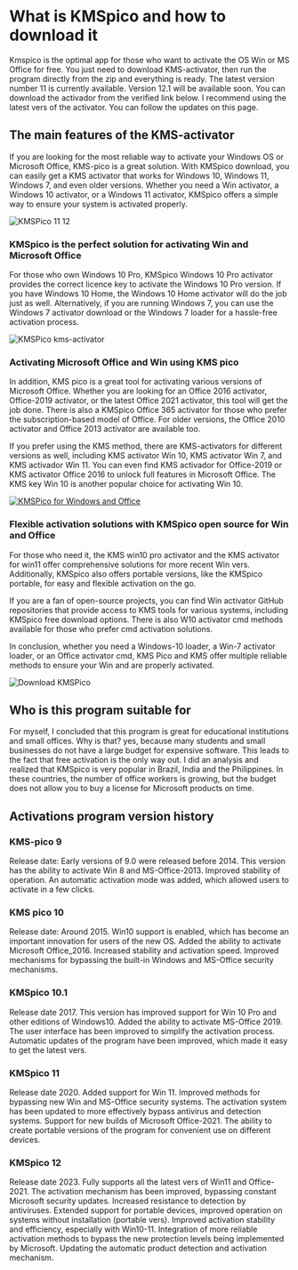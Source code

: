 # What is KMSpico and how to download it
Kmspico is the optimal app for those who want to activate the OS Win or MS Office for free. You just need to download KMS-activator, then run the program directly from the zip and everything is ready. The latest version number 11 is currently available. Version 12.1 will be available soon. You can download the activador from the verified link below. I recommend using the latest vers of the activator. You can follow the updates on this page.

## The main features of the KMS-activator

If you are looking for the most reliable way to activate your Windows OS or Microsoft Office, KMS-pico is a great solution. With KMSpico download, you can easily get a KMS activator that works for Windows 10, Windows 11, Windows 7, and even older versions. Whether you need a Win activator, a Windows 10 activator, or a Windows 11 activator, KMSpico offers a simple way to ensure your system is activated properly.

![KMSPico 11 12](https://ts2.mm.bing.net/th?q=KMS%20activator%20KMSPico)

### KMSpico is the perfect solution for activating Win and Microsoft Office

For those who own Windows 10 Pro, KMSpico Windows 10 Pro activator provides the correct licence key to activate the Windows 10 Pro version. If you have Windows 10 Home, the Windows 10 Home activator will do the job just as well. Alternatively, if you are running Windows 7, you can use the Windows 7 activator download or the Windows 7 loader for a hassle-free activation process.

![KMSPico kms-activator](https://ts2.mm.bing.net/th?q=KMS%20activator%20Pico)

### Activating Microsoft Office and Win using KMS pico

In addition, KMS pico is a great tool for activating various versions of Microsoft Office. Whether you are looking for an Office 2016 activator, Office-2019 activator, or the latest Office 2021 activator, this tool will get the job done. There is also a KMSpico Office 365 activator for those who prefer the subscription-based model of Office. For older versions, the Office 2010 activator and Office 2013 activator are available too.

If you prefer using the KMS method, there are KMS-activators for different versions as well, including KMS activator Win 10, KMS activator Win 7, and KMS activador Win 11. You can even find KMS activador for Office-2019 or KMS activator Office 2016 to unlock full features in Microsoft Office. The KMS key Win 10 is another popular choice for activating Win 10.

[![KMSPico for Windows and Office](https://ts2.mm.bing.net/th?q=KMSPico%20for%20Windows%20and%20Office)](https://ts2.mm.bing.net/th?q=KMSPico11%20for%20Windows%2011)

### Flexible activation solutions with KMSpico open source for Win and Office

For those who need it, the KMS win10 pro activator and the KMS activator for win11 offer comprehensive solutions for more recent Win vers. Additionally, KMSpico also offers portable versions, like the KMSpico portable, for easy and flexible activation on the go.

If you are a fan of open-source projects, you can find Win activator GitHub repositories that provide access to KMS tools for various systems, including KMSpico free download options. There is also W10 activator cmd methods available for those who prefer cmd activation solutions.

In conclusion, whether you need a Windows-10 loader, a Win-7 activator loader, or an Office activator cmd, KMS Pico and KMS offer multiple reliable methods to ensure your Win and are properly activated.

![Download KMSPico](https://ts2.mm.bing.net/th?q=Download%20activator%20KMSPico)


## Who is this program suitable for

For myself, I concluded that this program is great for educational institutions and small offices. Why is that? yes, because many students and small businesses do not have a large budget for expensive software. This leads to the fact that free activation is the only way out. I did an analysis and realized that KMSpico is very popular in Brazil, India and the Philippines. In these countries, the number of office workers is growing, but the budget does not allow you to buy a license for Microsoft products on time.




## Activations program version history


### KMS-pico 9
Release date: Early versions of 9.0 were released before 2014.
This version has the ability to activate Win 8 and MS-Office-2013.
Improved stability of operation.
An automatic activation mode was added, which allowed users to activate in a few clicks.
### KMS pico 10
Release date: Around 2015.
Win10 support is enabled, which has become an important innovation for users of the new OS.
Added the ability to activate Microsoft Office_2016.
Increased stability and activation speed.
Improved mechanisms for bypassing the built-in Windows and MS-Office security mechanisms.
### KMSpico 10.1
Release date 2017.
This version has improved support for Win 10 Pro and other editions of Windows10.
Added the ability to activate MS-Office 2019.
The user interface has been improved to simplify the activation process.
Automatic updates of the program have been improved, which made it easy to get the latest vers.
### KMSpico 11
Release date 2020.
Added support for Win 11.
Improved methods for bypassing new Win and MS-Office security systems.
The activation system has been updated to more effectively bypass antivirus and detection systems.
Support for new builds of Microsoft Office-2021.
The ability to create portable versions of the program for convenient use on different devices.
### KMSpico 12
Release date 2023.
Fully supports all the latest vers of Win11 and Office-2021.
The activation mechanism has been improved, bypassing constant Microsoft security updates.
Increased resistance to detection by antiviruses.
Extended support for portable devices, improved operation on systems without installation (portable vers). Improved activation stability and efficiency, especially with Win10-11.
Integration of more reliable activation methods to bypass the new protection levels being implemented by Microsoft.
Updating the automatic product detection and activation mechanism.
